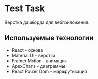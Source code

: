 # Test Task

Верстка дашборда для вебприложения.

## Используемые технологии

- React - основа
- Material UI - верстка
- Framer Motion - анимация
- ApexCharts - диаграммы
- React Router Dom - маршрутизация
